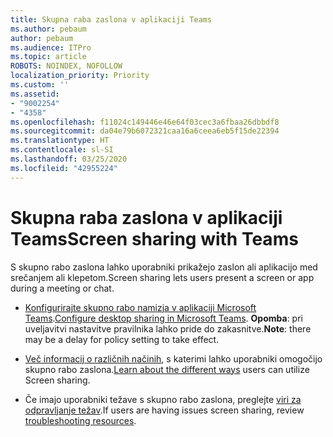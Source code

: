 ```yaml
---
title: Skupna raba zaslona v aplikaciji Teams
ms.author: pebaum
author: pebaum
ms.audience: ITPro
ms.topic: article
ROBOTS: NOINDEX, NOFOLLOW
localization_priority: Priority
ms.custom: ''
ms.assetid:
- "9002254"
- "4358"
ms.openlocfilehash: f11024c149446e46e64f03cec3a6fbaa26dbbdf8
ms.sourcegitcommit: da04e79b6072321caa16a6ceea6eb5f15de22394
ms.translationtype: HT
ms.contentlocale: sl-SI
ms.lasthandoff: 03/25/2020
ms.locfileid: "42955224"
---
```

# <a name="screen-sharing-with-teams"></a><span data-ttu-id="35b83-102">Skupna raba zaslona v aplikaciji Teams</span><span class="sxs-lookup"><span data-stu-id="35b83-102">Screen sharing with Teams</span></span>

<span data-ttu-id="35b83-103">S skupno rabo zaslona lahko uporabniki prikažejo zaslon ali aplikacijo med srečanjem ali klepetom.</span><span class="sxs-lookup"><span data-stu-id="35b83-103">Screen sharing lets users present a screen or app during a meeting or chat.</span></span>

- <span data-ttu-id="35b83-104">[Konfigurirajte skupno rabo namizja v aplikaciji Microsoft Teams](https://docs.microsoft.com/microsoftteams/configure-desktop-sharing).</span><span class="sxs-lookup"><span data-stu-id="35b83-104">[Configure desktop sharing in Microsoft Teams](https://docs.microsoft.com/microsoftteams/configure-desktop-sharing).</span></span> <span data-ttu-id="35b83-105">**Opomba**: pri uveljavitvi nastavitve pravilnika lahko pride do zakasnitve.</span><span class="sxs-lookup"><span data-stu-id="35b83-105">**Note**: there may be a delay for policy setting to take effect.</span></span> 

- <span data-ttu-id="35b83-106">[Več informacij o različnih načinih](https://docs.microsoft.com/microsoftteams/meeting-policies-in-teams#meeting-policy-settings---content-sharing), s katerimi lahko uporabniki omogočijo skupno rabo zaslona.</span><span class="sxs-lookup"><span data-stu-id="35b83-106">[Learn about the different ways](https://docs.microsoft.com/microsoftteams/meeting-policies-in-teams#meeting-policy-settings---content-sharing) users can utilize Screen sharing.</span></span> 

- <span data-ttu-id="35b83-107">Če imajo uporabniki težave s skupno rabo zaslona, preglejte [viri za odpravljanje težav](https://docs.microsoft.com/microsoftteams/connectivity-issues).</span><span class="sxs-lookup"><span data-stu-id="35b83-107">If users are having issues screen sharing, review [troubleshooting resources](https://docs.microsoft.com/microsoftteams/connectivity-issues).</span></span> 
